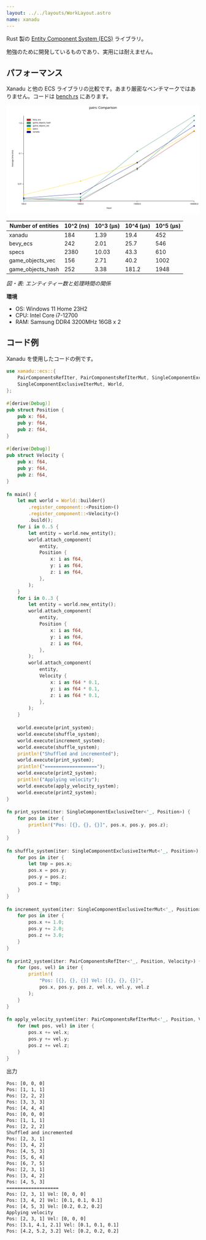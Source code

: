 ```yaml
---
layout: ../../layouts/WorkLayout.astro
name: xanadu
---
```


Rust 製の [Entity Component System (ECS)](https://ja.wikipedia.org/wiki/%E3%82%A8%E3%83%B3%E3%83%86%E3%82%A3%E3%83%86%E3%82%A3%E3%83%BB%E3%82%B3%E3%83%B3%E3%83%9D%E3%83%BC%E3%83%8D%E3%83%B3%E3%83%88%E3%83%BB%E3%82%B7%E3%82%B9%E3%83%86%E3%83%A0) ライブラリ。

勉強のために開発しているものであり、実用には耐えません。

## パフォーマンス

Xanadu と他の ECS ライブラリの比較です。あまり厳密なベンチマークではありません。コードは [bench.rs](https://github.com/yuma140902/Xanadu/blob/master/benchmark/benches/bench.rs) にあります。

![xanadu と他の ECS ライブラリのパフォーマンスの比較](../../images/xanadu_bench.svg)

| Number of entities | 10^2 (ns) | 10^3 (μs) | 10^4 (μs) | 10^5 (μs) |
| ------------------ | --------- | --------- | --------- | --------- |
| xanadu             |       184 |      1.39 |      19.4 |       452 |
| bevy_ecs           |       242 |      2.01 |      25.7 |       546 |
| specs              |      2380 |     10.03 |      43.3 |       610 |
| game_objects_vec   |       156 |      2.71 |      40.2 |      1002 |
| game_objects_hash  |       252 |      3.38 |     181.2 |      1948 |

*図・表: エンティティー数と処理時間の関係*

**環境**

- OS: Windows 11 Home 23H2
- CPU: Intel Core i7-12700
- RAM: Samsung DDR4 3200MHz 16GB x 2


## コード例

Xanadu を使用したコードの例です。

```rust
use xanadu::ecs::{
    PairComponentsRefIter, PairComponentsRefIterMut, SingleComponentExclusiveIter,
    SingleComponentExclusiveIterMut, World,
};

#[derive(Debug)]
pub struct Position {
    pub x: f64,
    pub y: f64,
    pub z: f64,
}

#[derive(Debug)]
pub struct Velocity {
    pub x: f64,
    pub y: f64,
    pub z: f64,
}

fn main() {
    let mut world = World::builder()
        .register_component::<Position>()
        .register_component::<Velocity>()
        .build();
    for i in 0..5 {
        let entity = world.new_entity();
        world.attach_component(
            entity,
            Position {
                x: i as f64,
                y: i as f64,
                z: i as f64,
            },
        );
    }
    for i in 0..3 {
        let entity = world.new_entity();
        world.attach_component(
            entity,
            Position {
                x: i as f64,
                y: i as f64,
                z: i as f64,
            },
        );
        world.attach_component(
            entity,
            Velocity {
                x: i as f64 * 0.1,
                y: i as f64 * 0.1,
                z: i as f64 * 0.1,
            },
        );
    }

    world.execute(print_system);
    world.execute(shuffle_system);
    world.execute(increment_system);
    world.execute(shuffle_system);
    println!("Shuffled and incremented");
    world.execute(print_system);
    println!("===================");
    world.execute(print2_system);
    println!("Applying velocity");
    world.execute(apply_velocity_system);
    world.execute(print2_system);
}

fn print_system(iter: SingleComponentExclusiveIter<'_, Position>) {
    for pos in iter {
        println!("Pos: [{}, {}, {}]", pos.x, pos.y, pos.z);
    }
}

fn shuffle_system(iter: SingleComponentExclusiveIterMut<'_, Position>) {
    for pos in iter {
        let tmp = pos.x;
        pos.x = pos.y;
        pos.y = pos.z;
        pos.z = tmp;
    }
}

fn increment_system(iter: SingleComponentExclusiveIterMut<'_, Position>) {
    for pos in iter {
        pos.x += 1.0;
        pos.y += 2.0;
        pos.z += 3.0;
    }
}

fn print2_system(iter: PairComponentsRefIter<'_, Position, Velocity>) {
    for (pos, vel) in iter {
        println!(
            "Pos: [{}, {}, {}] Vel: [{}, {}, {}]",
            pos.x, pos.y, pos.z, vel.x, vel.y, vel.z
        );
    }
}

fn apply_velocity_system(iter: PairComponentsRefIterMut<'_, Position, Velocity>) {
    for (mut pos, vel) in iter {
        pos.x += vel.x;
        pos.y += vel.y;
        pos.z += vel.z;
    }
}
```

出力

```
Pos: [0, 0, 0]
Pos: [1, 1, 1]
Pos: [2, 2, 2]
Pos: [3, 3, 3]
Pos: [4, 4, 4]
Pos: [0, 0, 0]
Pos: [1, 1, 1]
Pos: [2, 2, 2]
Shuffled and incremented
Pos: [2, 3, 1]
Pos: [3, 4, 2]
Pos: [4, 5, 3]
Pos: [5, 6, 4]
Pos: [6, 7, 5]
Pos: [2, 3, 1]
Pos: [3, 4, 2]
Pos: [4, 5, 3]
===================
Pos: [2, 3, 1] Vel: [0, 0, 0]
Pos: [3, 4, 2] Vel: [0.1, 0.1, 0.1]
Pos: [4, 5, 3] Vel: [0.2, 0.2, 0.2]
Applying velocity
Pos: [2, 3, 1] Vel: [0, 0, 0]
Pos: [3.1, 4.1, 2.1] Vel: [0.1, 0.1, 0.1]
Pos: [4.2, 5.2, 3.2] Vel: [0.2, 0.2, 0.2]
```
